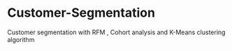 # Customer-Segmentation
Customer segmentation with RFM , Cohort analysis and K-Means clustering algorithm
